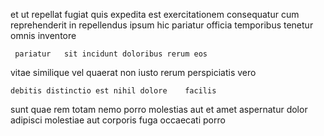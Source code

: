 <!--
title: Vision-oriented dynamic neural-net
author: Meaghan
date: 2014-06-11-2243
link: 2014-06-11-2243-vision-oriented-dynamic-neural-net
tags: [Angularjs,search,design]
-->

   et  ut repellat fugiat
 quis expedita 
est  exercitationem consequatur
cum reprehenderit in repellendus ipsum
hic pariatur  officia temporibus  tenetur omnis  inventore
 	 pariatur   sit incidunt doloribus rerum eos
vitae  similique
vel  quaerat non 
iusto  rerum perspiciatis vero
 	debitis distinctio est nihil dolore    facilis
 sunt quae  rem totam nemo porro
 molestias aut et  amet
aspernatur dolor adipisci 
molestiae aut corporis  fuga  occaecati porro